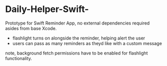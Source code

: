 # Daily-Helper-Swift-
Prototype for Swift Reminder App, no external dependencies required asides from base Xcode.

- flashlight turns on alongside the reminder, helping alert the user
- users can pass as many reminders as theyd like with a custom message


note, background fetch permissions have to be enabled for flashlight functionality.
